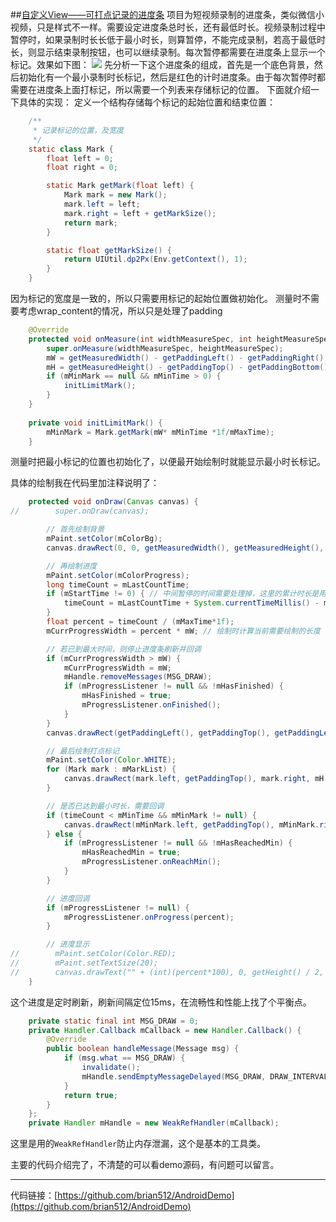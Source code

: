 ##[自定义View——可打点记录的进度条](http://blog.csdn.net/brian512/article/details/52864829)
项目为短视频录制的进度条，类似微信小视频，只是样式不一样。需要设定进度条总时长，还有最低时长。视频录制过程中暂停时，如果录制时长长低于最小时长，则算暂停，不能完成录制，若高于最低时长，则显示结束录制按钮，也可以继续录制。每次暂停都需要在进度条上显示一个标记。效果如下图：
![](http://img.blog.csdn.net/20161019223919935)
先分析一下这个进度条的组成，首先是一个底色背景，然后初始化有一个最小录制时长标记，然后是红色的计时进度条。由于每次暂停时都需要在进度条上面打标记，所以需要一个列表来存储标记的位置。
下面就介绍一下具体的实现：
定义一个结构存储每个标记的起始位置和结束位置：
```java
    /**
     * 记录标记的位置，及宽度
     */
    static class Mark {
        float left = 0;
        float right = 0;

        static Mark getMark(float left) {
            Mark mark = new Mark();
            mark.left = left;
            mark.right = left + getMarkSize();
            return mark;
        }

        static float getMarkSize() {
            return UIUtil.dp2Px(Env.getContext(), 1);
        }
    }
```
因为标记的宽度是一致的，所以只需要用标记的起始位置做初始化。
测量时不需要考虑wrap_content的情况，所以只是处理了padding
```java
    @Override
    protected void onMeasure(int widthMeasureSpec, int heightMeasureSpec) {
        super.onMeasure(widthMeasureSpec, heightMeasureSpec);
        mW = getMeasuredWidth() - getPaddingLeft() - getPaddingRight();
        mH = getMeasuredHeight() - getPaddingTop() - getPaddingBottom();
        if (mMinMark == null && mMinTime > 0) {
            initLimitMark();
        }
    }
    
    private void initLimitMark() {
        mMinMark = Mark.getMark(mW* mMinTime *1f/mMaxTime);
    }
```
测量时把最小标记的位置也初始化了，以便最开始绘制时就能显示最小时长标记。

具体的绘制我在代码里加注释说明了：
```java
    protected void onDraw(Canvas canvas) {
//        super.onDraw(canvas);

        // 首先绘制背景
        mPaint.setColor(mColorBg);
        canvas.drawRect(0, 0, getMeasuredWidth(), getMeasuredHeight(), mPaint);

        // 再绘制进度
        mPaint.setColor(mColorProgress);
        long timeCount = mLastCountTime;
        if (mStartTime != 0) { // 中间暂停的时间需要处理掉，这里的累计时长是用之前的累计时长+本次时长。
            timeCount = mLastCountTime + System.currentTimeMillis() - mStartTime;
        }
        float percent = timeCount / (mMaxTime*1f);
        mCurrProgressWidth = percent * mW; // 绘制时计算当前需要绘制的长度

        // 若已到最大时间，则停止进度条刷新并回调
        if (mCurrProgressWidth > mW) {
            mCurrProgressWidth = mW;
            mHandle.removeMessages(MSG_DRAW);
            if (mProgressListener != null && !mHasFinished) {
                mHasFinished = true;
                mProgressListener.onFinished();
            }
        }
        canvas.drawRect(getPaddingLeft(), getPaddingTop(), getPaddingLeft() + mCurrProgressWidth, mH + getPaddingTop(), mPaint);

        // 最后绘制打点标记
        mPaint.setColor(Color.WHITE);
        for (Mark mark : mMarkList) {
            canvas.drawRect(mark.left, getPaddingTop(), mark.right, mH + getPaddingTop(), mPaint);
        }

        // 是否已达到最小时长，需要回调
        if (timeCount < mMinTime && mMinMark != null) {
            canvas.drawRect(mMinMark.left, getPaddingTop(), mMinMark.right, mH + getPaddingTop(), mPaint);
        } else {
            if (mProgressListener != null && !mHasReachedMin) {
                mHasReachedMin = true;
                mProgressListener.onReachMin();
            }
        }

        // 进度回调
        if (mProgressListener != null) {
            mProgressListener.onProgress(percent);
        }

        // 进度显示
//        mPaint.setColor(Color.RED);
//        mPaint.setTextSize(20);
//        canvas.drawText("" + (int)(percent*100), 0, getHeight() / 2, mPaint);
    }
```

这个进度是定时刷新，刷新间隔定位15ms，在流畅性和性能上找了个平衡点。
```java
    private static final int MSG_DRAW = 0;
    private Handler.Callback mCallback = new Handler.Callback() {
        @Override
        public boolean handleMessage(Message msg) {
            if (msg.what == MSG_DRAW) {
                invalidate();
                mHandle.sendEmptyMessageDelayed(MSG_DRAW, DRAW_INTERVAL);
            }
            return true;
        }
    };
    private Handler mHandle = new WeakRefHandler(mCallback);
```
这里是用的`WeakRefHandler`防止内存泄漏，这个是基本的工具类。

主要的代码介绍完了，不清楚的可以看demo源码，有问题可以留言。

-----
代码链接：[https://github.com/brian512/AndroidDemo](https://github.com/brian512/AndroidDemo)